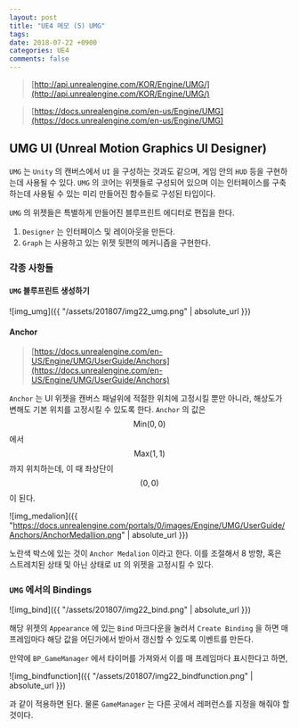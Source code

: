 ```yaml
---
layout: post
title: "UE4 메모 (5) UMG"
tags: 
date: 2018-07-22 +0900
categories: UE4
comments: false
---
```

<script type="text/javascript"
    src="http://cdn.mathjax.org/mathjax/latest/MathJax.js?config=TeX-AMS-MML_HTMLorMML">
</script>

> [http://api.unrealengine.com/KOR/Engine/UMG/](http://api.unrealengine.com/KOR/Engine/UMG/)

> [https://docs.unrealengine.com/en-us/Engine/UMG](https://docs.unrealengine.com/en-us/Engine/UMG)

## UMG UI (Unreal Motion Graphics UI Designer)

`UMG` 는 `Unity` 의 캔버스에서 `UI` 을 구성하는 것과도 같으며, 게임 안의 `HUD` 등을 구현하는데 사용될 수 있다. `UMG` 의 코어는 위젯들로 구성되어 있으며 이는 인터페이스를 구축하는데 사용될 수 있는 미리 만들어진 함수들로 구성된 타입이다.

`UMG` 의 위젯들은 특별하게 만들어진 블루프린트 에디터로 편집을 한다.

1. `Designer` 는 인터페이스 및 레이아웃을 만든다.
2. `Graph` 는 사용하고 있는 위젯 뒷편의 메커니즘을 구현한다.

### 각종 사항들

#### `UMG` 블루프린트 생성하기

![img_umg]({{ "/assets/201807/img22_umg.png" | absolute_url }})

#### Anchor

> [https://docs.unrealengine.com/en-US/Engine/UMG/UserGuide/Anchors](https://docs.unrealengine.com/en-US/Engine/UMG/UserGuide/Anchors)

`Anchor` 는 UI 위젯을 캔버스 패널위에 적절한 위치에 고정시킬 뿐만 아니라, 해상도가 변해도 기본 위치를 고정시킬 수 있도록 한다. `Anchor` 의 값은 $$ \text{Min}(0, 0) $$ 에서 $$ \text{Max}(1, 1) $$ 까지 위치하는데, 이 때 좌상단이 $$ (0, 0) $$ 이 된다.

![img_medalion]({{ "https://docs.unrealengine.com/portals/0/images/Engine/UMG/UserGuide/Anchors/AnchorMedallion.png" | absolute_url }})

노란색 박스에 있는 것이 `Anchor Medalion` 이라고 한다. 이를 조절해서 8 방향, 혹은 스트레치된 상태 및 아닌 상태로 `UI` 의 위젯을 고정시킬 수 있다.

### `UMG` 에서의 Bindings 

![img_bind]({{ "/assets/201807/img22_bind.png" | absolute_url }})

해당 위젯의 `Appearance` 에 있는 `Bind` 마크다운을 눌러서 `Create Binding` 을 하면 매 프레임마다 해당 값을 어딘가에서 받아서 갱신할 수 있도록 이벤트를 만든다.

만약에 `BP_GameManager` 에서 타이머를 가져와서 이를 매 프레임마다 표시한다고 하면,

![img_bindfunction]({{ "/assets/201807/img22_bindfunction.png" | absolute_url }})

과 같이 적용하면 된다. 물론 `GameManager` 는 다른 곳에서 레퍼런스를 지정을 해줘야 할 것이다.